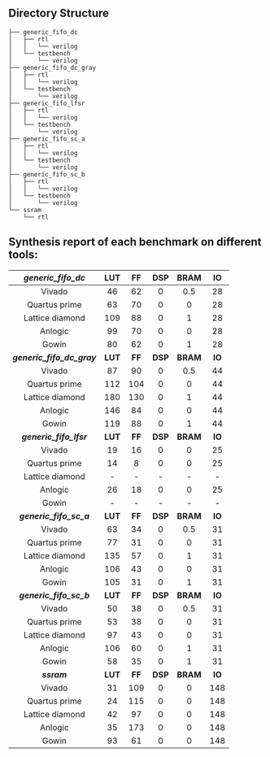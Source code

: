 ## Directory Structure
    ├── generic_fifo_dc
    │   ├── rtl
    │   │   └── verilog
    │   └── testbench
    │       └── verilog
    ├── generic_fifo_dc_gray
    │   ├── rtl
    │   │   └── verilog
    │   └── testbench
    │       └── verilog
    ├── generic_fifo_lfsr
    │   ├── rtl
    │   │   └── verilog
    │   └── testbench
    │       └── verilog
    ├── generic_fifo_sc_a
    │   ├── rtl
    │   │   └── verilog
    │   └── testbench
    │       └── verilog
    ├── generic_fifo_sc_b
    │   ├── rtl
    │   │   └── verilog
    │   └── testbench
    │       └── verilog
    └── ssram
        └── rtl


## Synthesis report of each benchmark on different tools:

|**_generic_fifo_dc_**|**LUT**|**FF**|**DSP**|**BRAM**|**IO**|
|:---:|:---:|:---:|:---:|:---:|:---:|
|Vivado|46|62|0|0.5|28|
|Quartus prime|63|70|0|0|28|
|Lattice diamond|109|88|0|1|28|
|Anlogic|99|70|0|0|28|
|Gowin|80|62|0|1|28|
|**_generic_fifo_dc_gray_**|**LUT**|**FF**|**DSP**|**BRAM**|**IO**|
|Vivado|87|90|0|0.5|44|
|Quartus prime|112|104|0|0|44|
|Lattice diamond|180|130|0|1|44|
|Anlogic|146|84|0|0|44|
|Gowin|119|88|0|1|44|
|**_generic_fifo_lfsr_**|**LUT**|**FF**|**DSP**|**BRAM**|**IO**|
|Vivado|19|16|0|0|25|
|Quartus prime|14|8|0|0|25|
|Lattice diamond|-|-|-|-|-|
|Anlogic|26|18|0|0|25|
|Gowin|-|-|-|-|-|
|**_generic_fifo_sc_a_**|**LUT**|**FF**|**DSP**|**BRAM**|**IO**|
|Vivado|63|34|0|0.5|31|
|Quartus prime|77|31|0|0|31|
|Lattice diamond|135|57|0|1|31|
|Anlogic|106|43|0|0|31|
|Gowin|105|31|0|1|31|
|**_generic_fifo_sc_b_**|**LUT**|**FF**|**DSP**|**BRAM**|**IO**|
|Vivado|50|38|0|0.5|31|
|Quartus prime|53|38|0|0|31|
|Lattice diamond|97|43|0|0|31|
|Anlogic|106|60|0|1|31|
|Gowin|58|35|0|1|31|
|**_ssram_**|**LUT**|**FF**|**DSP**|**BRAM**|**IO**|
|Vivado|31|109|0|0|148|
|Quartus prime|24|115|0|0|148|
|Lattice diamond|42|97|0|0|148|
|Anlogic|35|173|0|0|148|
|Gowin|93|61|0|0|148|
